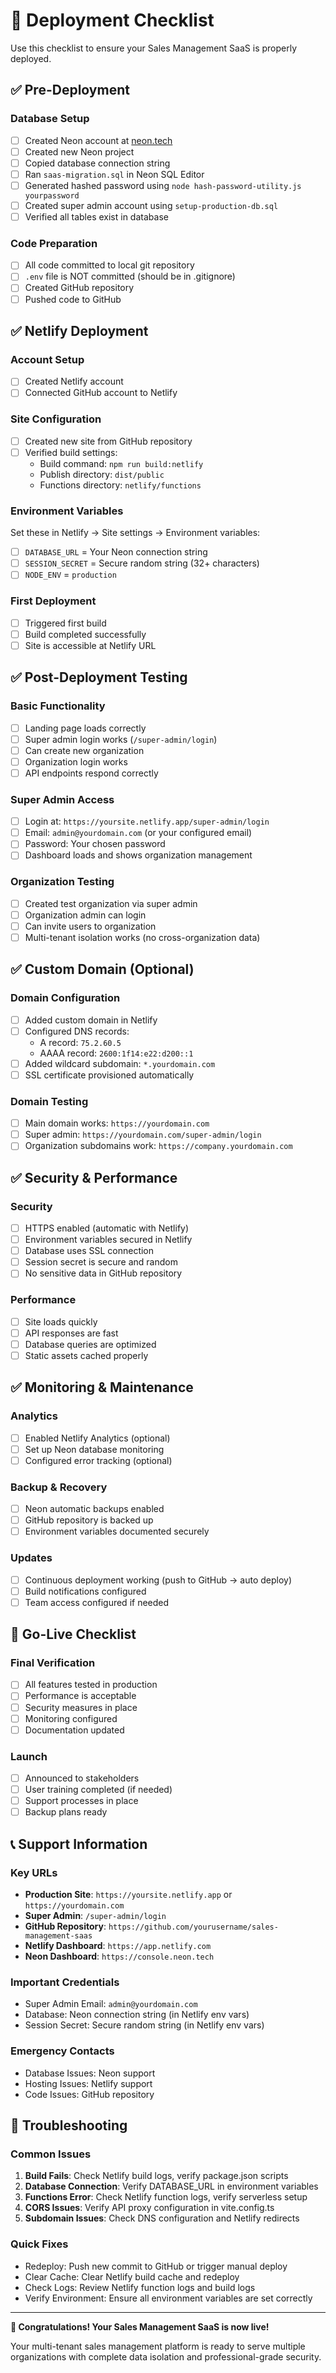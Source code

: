 # 🚀 Deployment Checklist

Use this checklist to ensure your Sales Management SaaS is properly deployed.

## ✅ Pre-Deployment

### Database Setup
- [ ] Created Neon account at [neon.tech](https://neon.tech)
- [ ] Created new Neon project
- [ ] Copied database connection string
- [ ] Ran `saas-migration.sql` in Neon SQL Editor
- [ ] Generated hashed password using `node hash-password-utility.js yourpassword`
- [ ] Created super admin account using `setup-production-db.sql`
- [ ] Verified all tables exist in database

### Code Preparation
- [ ] All code committed to local git repository
- [ ] `.env` file is NOT committed (should be in .gitignore)
- [ ] Created GitHub repository
- [ ] Pushed code to GitHub

## ✅ Netlify Deployment

### Account Setup
- [ ] Created Netlify account
- [ ] Connected GitHub account to Netlify

### Site Configuration
- [ ] Created new site from GitHub repository
- [ ] Verified build settings:
  - Build command: `npm run build:netlify`
  - Publish directory: `dist/public`
  - Functions directory: `netlify/functions`

### Environment Variables
Set these in Netlify → Site settings → Environment variables:
- [ ] `DATABASE_URL` = Your Neon connection string
- [ ] `SESSION_SECRET` = Secure random string (32+ characters)
- [ ] `NODE_ENV` = `production`

### First Deployment
- [ ] Triggered first build
- [ ] Build completed successfully
- [ ] Site is accessible at Netlify URL

## ✅ Post-Deployment Testing

### Basic Functionality
- [ ] Landing page loads correctly
- [ ] Super admin login works (`/super-admin/login`)
- [ ] Can create new organization
- [ ] Organization login works
- [ ] API endpoints respond correctly

### Super Admin Access
- [ ] Login at: `https://yoursite.netlify.app/super-admin/login`
- [ ] Email: `admin@yourdomain.com` (or your configured email)
- [ ] Password: Your chosen password
- [ ] Dashboard loads and shows organization management

### Organization Testing
- [ ] Created test organization via super admin
- [ ] Organization admin can login
- [ ] Can invite users to organization
- [ ] Multi-tenant isolation works (no cross-organization data)

## ✅ Custom Domain (Optional)

### Domain Configuration
- [ ] Added custom domain in Netlify
- [ ] Configured DNS records:
  - A record: `75.2.60.5`
  - AAAA record: `2600:1f14:e22:d200::1`
- [ ] Added wildcard subdomain: `*.yourdomain.com`
- [ ] SSL certificate provisioned automatically

### Domain Testing
- [ ] Main domain works: `https://yourdomain.com`
- [ ] Super admin: `https://yourdomain.com/super-admin/login`
- [ ] Organization subdomains work: `https://company.yourdomain.com`

## ✅ Security & Performance

### Security
- [ ] HTTPS enabled (automatic with Netlify)
- [ ] Environment variables secured in Netlify
- [ ] Database uses SSL connection
- [ ] Session secret is secure and random
- [ ] No sensitive data in GitHub repository

### Performance
- [ ] Site loads quickly
- [ ] API responses are fast
- [ ] Database queries are optimized
- [ ] Static assets cached properly

## ✅ Monitoring & Maintenance

### Analytics
- [ ] Enabled Netlify Analytics (optional)
- [ ] Set up Neon database monitoring
- [ ] Configured error tracking (optional)

### Backup & Recovery
- [ ] Neon automatic backups enabled
- [ ] GitHub repository is backed up
- [ ] Environment variables documented securely

### Updates
- [ ] Continuous deployment working (push to GitHub → auto deploy)
- [ ] Build notifications configured
- [ ] Team access configured if needed

## 🎯 Go-Live Checklist

### Final Verification
- [ ] All features tested in production
- [ ] Performance is acceptable
- [ ] Security measures in place
- [ ] Monitoring configured
- [ ] Documentation updated

### Launch
- [ ] Announced to stakeholders
- [ ] User training completed (if needed)
- [ ] Support processes in place
- [ ] Backup plans ready

## 📞 Support Information

### Key URLs
- **Production Site**: `https://yoursite.netlify.app` or `https://yourdomain.com`
- **Super Admin**: `/super-admin/login`
- **GitHub Repository**: `https://github.com/yourusername/sales-management-saas`
- **Netlify Dashboard**: `https://app.netlify.com`
- **Neon Dashboard**: `https://console.neon.tech`

### Important Credentials
- Super Admin Email: `admin@yourdomain.com`
- Database: Neon connection string (in Netlify env vars)
- Session Secret: Secure random string (in Netlify env vars)

### Emergency Contacts
- Database Issues: Neon support
- Hosting Issues: Netlify support
- Code Issues: GitHub repository

## 🚨 Troubleshooting

### Common Issues
1. **Build Fails**: Check Netlify build logs, verify package.json scripts
2. **Database Connection**: Verify DATABASE_URL in environment variables
3. **Functions Error**: Check Netlify function logs, verify serverless setup
4. **CORS Issues**: Verify API proxy configuration in vite.config.ts
5. **Subdomain Issues**: Check DNS configuration and Netlify redirects

### Quick Fixes
- Redeploy: Push new commit to GitHub or trigger manual deploy
- Clear Cache: Clear Netlify build cache and redeploy
- Check Logs: Review Netlify function logs and build logs
- Verify Environment: Ensure all environment variables are set correctly

---

**🎉 Congratulations! Your Sales Management SaaS is now live!**

Your multi-tenant sales management platform is ready to serve multiple organizations with complete data isolation and professional-grade security.
